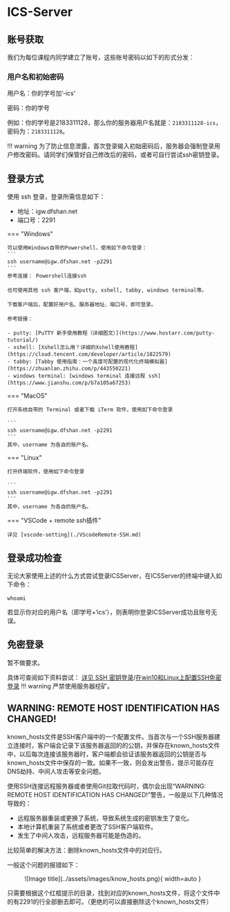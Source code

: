 # ICS-Server

## 账号获取
我们为每位课程内同学建立了账号，这些账号密码以如下的形式分发：

### 用户名和初始密码
用户名：你的学号加’-ics’

密码：你的学号

例如：你的学号是2183311128，那么你的服务器用户名就是：`2183311128-ics`，密码为：`2183311128`。

!!! warning
    为了防止信息泄露，首次登录输入初始密码后，服务器会强制登录用户修改密码。请同学们保管好自己修改后的密码，或者可自行尝试ssh密钥登录。


## 登录方式
使用 ssh 登录，登录所需信息如下：

- 地址：igw.dfshan.net
- 端口号：2291


=== "Windows"

    可以使用Windows自带的Powershell，使用如下命令登录：
    ```
    ssh username@igw.dfshan.net -p2291
    ```
    参考连接： Powershell连接ssh

    也可使用其他 ssh 客户端，如putty, xshell, tabby, windows terminal等。

    下载客户端后，配置好用户名、服务器地址、端口号，即可登录。

    参考链接：

    - putty: [PuTTY 新手使用教程（详细图文）](https://www.hostarr.com/putty-tutorial/)
    - xshell: [Xshell怎么用？详细的Xshell使用教程](https://cloud.tencent.com/developer/article/1822579)
    - tabby: [Tabby 使用指南：一个高度可配置的现代化终端模拟器](https://zhuanlan.zhihu.com/p/443550221)
    - windows terminal: [windows terminal 连接远程 ssh](https://www.jianshu.com/p/b7a105a67253)

=== "MacOS"

    打开系统自带的 Terminal 或者下载 iTerm 软件，使用如下命令登录

    ```
    ssh username@igw.dfshan.net -p2291
    ```
    其中，username 为各自的账户名。

=== "Linux"

    打开终端软件，使用如下命令登录

    ```
    ssh username@igw.dfshan.net -p2291
    ```
    其中，username 为各自的账户名。

=== "VSCode + remote ssh插件"

    详见 [vscode-setting](./VScodeRemote-SSH.md)

## 登录成功检查
无论大家使用上述的什么方式尝试登录ICSServer，在ICSServer的终端中键入如下命令：
```
whoami
```

若显示你对应的用户名（即学号+‘ics’），则表明你登录ICSServer成功且账号无误。


## 免密登录

暂不做要求。

具体可查阅如下资料尝试：
[详见 SSH 密钥登录](https://wangdoc.com/ssh/key)/[在win10和Linux上配置SSH免密登录](https://blog.csdn.net/qq_40156289/article/details/120342781)
!!! warning
    严禁使用服务器挖矿。

## WARNING: REMOTE HOST IDENTIFICATION HAS CHANGED!
known_hosts文件是SSH客户端中的一个配置文件。当首次与一个SSH服务器建立连接时，客户端会记录下该服务器返回的的公钥，并保存在known_hosts文件中，以后每次连接该服务器时，客户端都会验证该服务器返回的公钥是否与known_hosts文件中保存的一致。如果不一致，则会发出警告，提示可能存在DNS劫持、中间人攻击等安全问题。

使用SSH连接远程服务器或者使用Git拉取代码时，偶尔会出现“WARNING: REMOTE HOST IDENTIFICATION HAS CHANGED!”警告，一般是以下几种情况导致的：

- 远程服务器重装或更换了系统，导致系统生成的密钥发生了变化。
- 本地计算机重装了系统或者更改了SSH客户端软件。
- 发生了中间人攻击，远程服务器可能是伪造的。

比较简单的解决方法：删除known_hosts文件中的对应行。

一般这个问题的报错如下：

<figure markdown="span">
  ![Image title](../assets/images/know_hosts.png){ width=auto }
</figure>

只需要根据这个红框提示的目录，找到对应的known_hosts文件，将这个文件中的有2291的行全部删去即可。（更绝的可以直接删除这个known_hosts文件）
